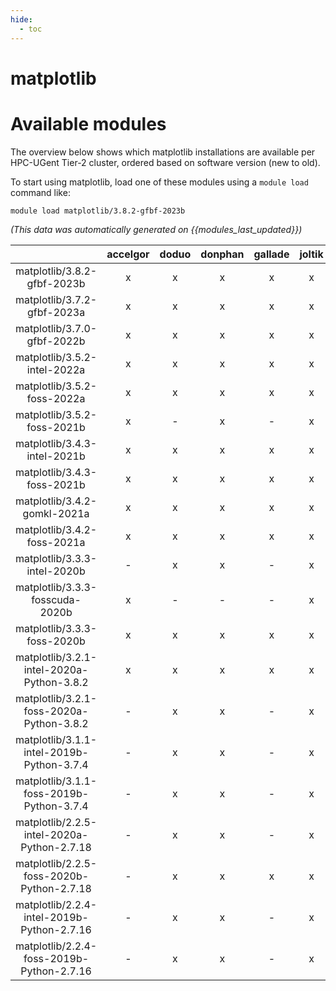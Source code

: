 ```yaml
---
hide:
  - toc
---
```


matplotlib
==========

# Available modules


The overview below shows which matplotlib installations are available per HPC-UGent Tier-2 cluster, ordered based on software version (new to old).

To start using matplotlib, load one of these modules using a `module load` command like:

```shell
module load matplotlib/3.8.2-gfbf-2023b
```

*(This data was automatically generated on {{modules_last_updated}})*  

| |accelgor|doduo|donphan|gallade|joltik|shinx|skitty|
| :---: | :---: | :---: | :---: | :---: | :---: | :---: | :---: |
|matplotlib/3.8.2-gfbf-2023b|x|x|x|x|x|x|x|
|matplotlib/3.7.2-gfbf-2023a|x|x|x|x|x|x|x|
|matplotlib/3.7.0-gfbf-2022b|x|x|x|x|x|-|x|
|matplotlib/3.5.2-intel-2022a|x|x|x|x|x|-|x|
|matplotlib/3.5.2-foss-2022a|x|x|x|x|x|x|x|
|matplotlib/3.5.2-foss-2021b|x|-|x|-|x|-|-|
|matplotlib/3.4.3-intel-2021b|x|x|x|x|x|-|x|
|matplotlib/3.4.3-foss-2021b|x|x|x|x|x|-|x|
|matplotlib/3.4.2-gomkl-2021a|x|x|x|x|x|-|x|
|matplotlib/3.4.2-foss-2021a|x|x|x|x|x|-|x|
|matplotlib/3.3.3-intel-2020b|-|x|x|-|x|-|x|
|matplotlib/3.3.3-fosscuda-2020b|x|-|-|-|x|-|-|
|matplotlib/3.3.3-foss-2020b|x|x|x|x|x|-|x|
|matplotlib/3.2.1-intel-2020a-Python-3.8.2|x|x|x|x|x|-|x|
|matplotlib/3.2.1-foss-2020a-Python-3.8.2|-|x|x|-|x|-|x|
|matplotlib/3.1.1-intel-2019b-Python-3.7.4|-|x|x|-|x|-|x|
|matplotlib/3.1.1-foss-2019b-Python-3.7.4|-|x|x|-|x|-|x|
|matplotlib/2.2.5-intel-2020a-Python-2.7.18|-|x|x|-|x|-|x|
|matplotlib/2.2.5-foss-2020b-Python-2.7.18|-|x|x|x|x|-|x|
|matplotlib/2.2.4-intel-2019b-Python-2.7.16|-|x|x|-|x|-|x|
|matplotlib/2.2.4-foss-2019b-Python-2.7.16|-|x|x|-|x|-|x|
